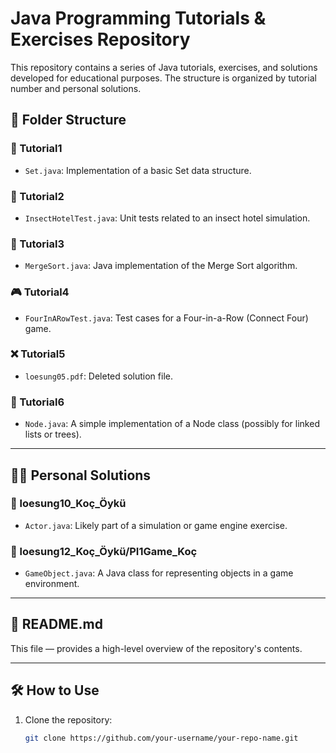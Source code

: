 # Java Programming Tutorials & Exercises Repository

This repository contains a series of Java tutorials, exercises, and solutions developed for educational purposes. The structure is organized by tutorial number and personal solutions.

## 📁 Folder Structure

### 🧪 Tutorial1
- `Set.java`: Implementation of a basic Set data structure.

### 🐞 Tutorial2
- `InsectHotelTest.java`: Unit tests related to an insect hotel simulation.

### 🔢 Tutorial3
- `MergeSort.java`: Java implementation of the Merge Sort algorithm.

### 🎮 Tutorial4
- `FourInARowTest.java`: Test cases for a Four-in-a-Row (Connect Four) game.

### ❌ Tutorial5
- `loesung05.pdf`: Deleted solution file.

### 🔗 Tutorial6
- `Node.java`: A simple implementation of a Node class (possibly for linked lists or trees).

---

## 👩‍💻 Personal Solutions

### 📂 loesung10_Koç_Öykü
- `Actor.java`: Likely part of a simulation or game engine exercise.

### 📂 loesung12_Koç_Öykü/PI1Game_Koç
- `GameObject.java`: A Java class for representing objects in a game environment.

---

## 📄 README.md
This file — provides a high-level overview of the repository's contents.

---

## 🛠 How to Use

1. Clone the repository:
   ```bash
   git clone https://github.com/your-username/your-repo-name.git
